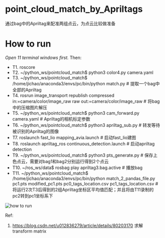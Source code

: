 # point_cloud_match_by_Apriltags
通过bag中的Apriltag来配准两组点云，为点云比较做准备


# How to run
*Open 11 terminal windows first.* Then:
- T1. roscore
- T2. ~/python_ws/pointcloud_match$ python3 color4.py camera.yaml
- T3. ~/python_ws/pointcloud_match$ /home/jichao/anaconda3/envs/pc/bin/python match.py  # 提取一个bag中全部的Apriltag
- T4. rosrun image_transport republish compressed in:=camera/color/image_raw raw out:=camera/color/image_raw  # 将bag中的压缩图片解压
- T5. ~/python_ws/pointcloud_match$ python3 cam_forward.py camera.yaml  # Apriltag的相机标定参数
- T6. ~/python_ws/pointcloud_match$ python3 apriltag_sub.py  # 转发等待被识别的Apriltag的图像
- T7. roslaunch fast_lio mapping_avia.launch  # 启动fast_lio建图
- T8. roslaunch apriltag_ros continuous_detection.launch  # 启动apriltag detection
- T9. ~/python_ws/pointcloud_match$ python3 pts_generate.py  # 保存上色点云，需要对bag1和bag2分别运行得到2个点云
- T10. ~/ros_ws/data$ rosbag play apriltag3.bag.active  # 播放bag
- T11. ~/python_ws/pointcloud_match$ /home/jichao/anaconda3/envs/pc/bin/python match_2_pandas_file.py pc1.pts modified_pc1.pts pc0_tags_location.csv pc1_tags_location.csv # 将运行2次T3后得到的2组Apriltag坐标区平均值匹配；并且将由T11录制的pc2转到pc1坐标系下

![how to run](https://user-images.githubusercontent.com/80567697/159459557-342d0870-9cd4-4ec9-92e2-58aff2e2f1af.png)

Ref:
1. https://blog.csdn.net/u012836279/article/details/80203170   求解transform matrix

